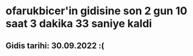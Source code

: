 # ofarukbicer'in gidisine son 2 gun 10 saat 3 dakika 33 saniye kaldi

## Gidis tarihi: 30.09.2022 :(